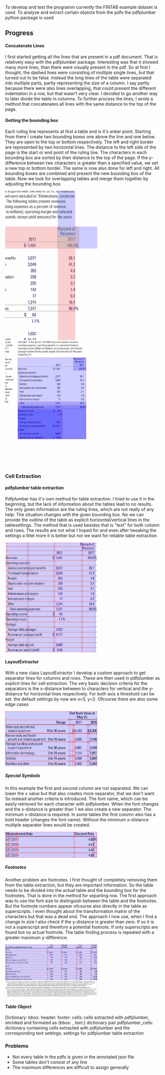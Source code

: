 To develop and test the programm currently the FINTAB example dataset is used. To analyse and extract certain objects from the pdfs the pdfplumber python package is used

## Progress

#### Concatenate Lines
I first started getting all the lines that are present in a pdf document. That is relatively easy with the pdfplumber package. Interesting was that it showed many more lines, than there were visually present in the pdf. So at first I thought, the dashed lines were consisting of multiple single lines, but that turned out to be false. Instead the long lines of the table were separated into multiple parts, partly representing the size of a column. I say partly because there were also lines overlapping, that could present the different indentation in a row, but that wasn't very clear. I decided to go another way to later divide the table in columns.
To further process the lines, I wrote a method that concatenates all lines with the same distance to the top of the page.

#### Getting the bounding box
Each ruling line represents at first a table and is it's anker point. Starting from there I create two bounding boxes one above the line and one below. They are open to the top or bottom respectively. The left and right border are represented by two horizontal lines. The distance to the left side of the page is the start or end point of the ruling line.
The characters in each bounding box are sorted by their distance to the top of the page. If the y-difference between two characters is greater than a specified value, we set a new top or bottom border. The same is now also done for left and right. All bounding boxes are combined and present the new bounding box of the table. 
Now we look for overlapping tables and merge them together by adjusting the bounding box.

<img src="assets/find_bbox.png" title="Find bbox border (top, bottom, left, right)" alt="" width="300" />
<img src="assets/individual_bboxs.png" width="300" />

### Cell Extraction
#### pdfplumber table extraction
Pdfplumber has it's own method for table extraction. I tried to use it in the beginning, but the lack of information about the tables lead to no results. The only given information are the ruling lines, which are not really of any help.
The situation changes with the given bounding box. No we can provide the outline of the table as explicit horizontal/vertical lines in the tablesettings. The method that is used besides that is "text" for both column and rows. 
The results are not what I hoped for and even after tweaking the settings a littel more it is better but not we want for reliable table extraction

<img src="assets/pdfplumber_table_extraction.png" width="300" />

#### LayoutExtractor
With a new class LayoutExtractor I develop a custom approach to get separator lines for columns and rows. These are then used in pdfplumber as explicit lines for cell extraction.
The very basic decision criteria for the separators is the x-distance between to characters for vertical and the y-distance for horizontal lines respectively. For both axis a threshold can be set. the default settings by now are x=5, y=2. Ofcourse there are also some edge cases

<img src="assets/font_criteria.png" width="300" />

##### Special Symbols
In this example the first and second column are not separated. We can lower the x value but that also creates more separator, that we don't want. So instead another criteria is introduced. The font name, which can be easily retrieved for each character with pdfplumber. When the font changes and the x-distance is greater than 1 we also create a new separator. The minimum x-distance is required. In some tables the first column also has a bold header (changes the font name). Without the minimum x-distance multiple separator lines would be created.

<img src="assets/font_criteria_exception.png" width="300" />

##### Footnotes
Another problem are footnotes. I first thought of completely removing them from the table extraction, but they are important information. So the table needs to be divided into the actual table and the bounding box for the footnotes. That is done in the method for separting row. The first approach was to use the font size to distinguish between the table and the footnotes. But the footnote numbers appear ofcourse also directly in the table as superscripts. I even thought about the transformation matrix of the characters but that was a dead end.
The approach I now use, when I find a change in size I also check if the y-distance is greater than zero. If so it is not a superscript and therefore a potential footnote. If only superscripts are found but no actual footnote. The table finding process is repeated with a greater maximum y-difference.

<img src="assets/separate_footnote.png" width="300" />

#### Table Object
Dictionary:
    bbox: 
    header: 
    footer:
    cells: cells extracted with pdfplumber, shrinked and formated as {bbox: , text:} dictionary pair
    pdfplumber_cells: dictionary containing cells extracted with pdfplumber and the corresponding text
    settings: settings for pdfplumber table extraction

### Problems
+ Not every table in the pdfs is given in the annotated json file
+ Some tables don't consist of any line
+ The maximum differences are difficult to assign generally
